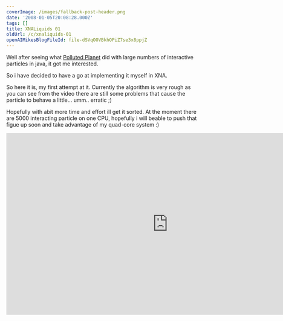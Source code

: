 ```yaml
---
coverImage: /images/fallback-post-header.png
date: '2008-01-05T20:08:28.000Z'
tags: []
title: XNALiquids 01
oldUrl: /c/xnaliquids-01
openAIMikesBlogFileId: file-dSVqOOVBkhOPiZ7se3x8ppjZ
---
```


Well after seeing what [Polluted Planet](https://www.mikecann.blog/?p=226) did with large numbers of interactive particles in java, it got me interested.

So i have decided to have a go at implementing it myself in XNA.

<!-- more -->

So here it is, my first attempt at it. Currently the algorithm is very rough as you can see from the video there are still some problems that cause the particle to behave a little... umm.. erratic ;)

Hopefully with abit more time and effort ill get it sorted. At the moment there are 5000 interacting particle on one CPU, hopefully i will beable to push that figue up soon and take advantage of my quad-core system :)

<iframe width="853" height="480" src="https://www.youtube.com/embed/dvkUKYwgsj4" frameborder="0" allow="accelerometer; autoplay; clipboard-write; encrypted-media; gyroscope; picture-in-picture"  allowfullscreen></iframe>
